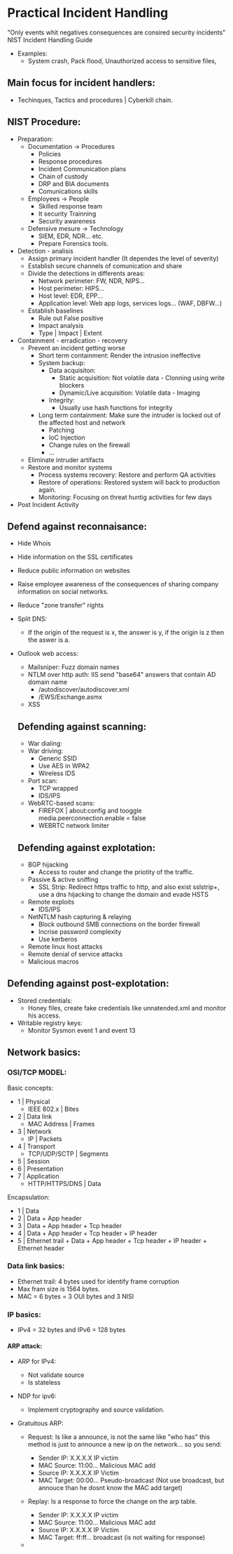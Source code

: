 # Practical Incident Handling 
"Only events whit negatives consequences are consired security incidents" NIST Incident Handling Guide

- Examples:
  - System crash, Pack flood, Unauthorized access to sensitive files, 

## Main focus for incident handlers:
- Techinques, Tactics and procedures | Cyberkill chain.

## NIST Procedure:
- Preparation:
  - Documentation -> Procedures
    - Policies
    - Response procedures
    - Incident Communication plans
    - Chain of custody
    - DRP and BIA documents
    - Comunications skills
  - Employees -> People
    - Skilled response team
    - It security Trainning
    - Security awareness
  - Defensive mesure -> Technology
    - SIEM, EDR, NDR... etc.
    - Prepare Forensics tools.
- Detection - analisis
  - Assign primary incident handler (It dependes the level of severity)
  - Establish secure channels of comunication and share
  - Divide the detections in differents areas:
    - Network perimeter: FW, NDR, NIPS...
    - Host perimeter: HIPS...
    - Host level: EDR, EPP...
    - Application level: Web app logs, services logs... (WAF, DBFW...)
  - Establish baselines
    - Rule out False positive
    - Impact analysis
    - Type | Impact | Extent
- Containment - erradication - recovery
  - Prevent an incident getting worse
    - Short term containment: Render the intrusion ineffective
    - System backup: 
      - Data acquisiton:
        - Static acquisition: Not volatile data - Clonning using write blockers
        - Dynamic/Live acquisition: Volatile data - Imaging
      - Integrity:
        - Usually use hash functions for integrity
    - Long term containment: Make sure the intruder is locked out of the affected host and network
      - Patching
      - IoC Injection
      - Change rules on the firewall
      - ...
  - Eliminate intruder artifacts
  - Restore and monitor systems
    - Process systems recovery: Restore and perform QA activities
    - Restore of operations: Restored system will back to production again.
    - Monitoring: Focusing on threat huntig activities for few days
- Post Incident Activity


## Defend against reconnaisance:
- Hide Whois 
- Hide information on the SSL certificates 
- Reduce public information on websites
- Raise employee awareness of the consequences of sharing company information on social networks.
- Reduce "zone transfer" rights
- Split DNS:
  - If the origin of the request is x, the answer is y, if the origin is z then the aswer is a.
- Outlook web access:
  - Mailsniper: Fuzz domain names
  - NTLM over http auth: IIS send "base64" answers that contain AD domain name
    - /autodiscover/autodiscover.xml
    - /EWS/Exchange.asmx
  - XSS
 
  ## Defending against scanning:
  - War dialing:
  - War driving:
    - Generic SSID
    - Use AES in WPA2
    - Wireless IDS
  - Port scan:
    - TCP wrapped
    - IDS/IPS
  - WebRTC-based scans:
    - FIREFOX | about:config and tooggle media.peerconnection.enable = false
    - WEBRTC network limiter
   
  ## Defending against explotation:
  - BGP hijacking
    - Access to router and change the priotity of the traffic.
  - Passive & active sniffing
    - SSL Strip: Redirect https traffic to http, and also exist sslstrip+, use a dns hijacking to change the domain and evade HSTS
  - Remote exploits
    - IDS/IPS
  - NetNTLM hash capturing & relaying
    - Block outbound SMB connections on the border firewall
    - Incrise password complexity
    - Use kerberos
  - Remote linux host attacks
  - Remote denial of service attacks
  - Malicious macros
 
## Defending against post-explotation:
  - Stored credentials:
    - Honey files, create fake credentials like unnatended.xml and monitor his access.
  - Writable registry keys:
    - Monitor Sysmon event 1 and event 13

## Network basics:
 
### OSI/TCP MODEL:

Basic concepts:
- 1 | Physical
  - IEEE 802.x | Bites
- 2 | Data link
  - MAC Address | Frames
- 3 | Network
  - IP | Packets
- 4 | Transport
  - TCP/UDP/SCTP | Segments
- 5 | Session
- 6 | Presentation
- 7 | Application
  - HTTP/HTTPS/DNS | Data
 
Encapsulation:
- 1 | Data 
- 2 | Data + App header
- 3 | Data + App header + Tcp header
- 4 | Data + App header + Tcp header + IP header
- 5 | Ethernet trail + Data + App header + Tcp header + IP header + Ethernet header

### Data link basics:
- Ethernet trail: 4 bytes used for identify frame corruption
- Max fram size is 1564 bytes.
- MAC = 6 bytes = 3 OUI bytes and 3 NISI

### IP basics:
- IPv4 = 32 bytes and IPv6 = 128 bytes 

#### ARP attack:
- ARP for IPv4:
  - Not validate source
  - Is stateless
- NDP for ipv6:
  - Implement cryptography and source validation.

- Gratuitous ARP:
  - Request: Is like a announce, is not the same like "who has" this method is just to announce a new ip on the network... so you send:
    - Sender IP: X.X.X.X IP victim
    - MAC Source: 11:00... Malicious MAC add
    - Source IP: X.X.X.X IP Victim
    - MAC Target: 00:00... Pseudo-broadcast (Not use broadcast, but annouce than he dosnt know the MAC add target)
  - Replay: Is a response to force the change on the arp table.
    - Sender IP: X.X.X.X IP victim
    - MAC Source: 11:00... Malicious MAC add
    - Source IP: X.X.X.X IP Victim
    - MAC Target: ff:ff... broadcast (is not waiting for response)
   
  - 
  








